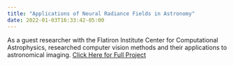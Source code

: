 ```yaml
---
title: "Applications of Neural Radiance Fields in Astronomy"
date: 2022-01-03T16:33:42-05:00
---
```


As a guest researcher with the Flatiron Institute Center for Computational Astrophysics, researched computer vision methods and their applications to astronomical imaging.
[Click Here for Full Project](/nerfpaper.pdf)
